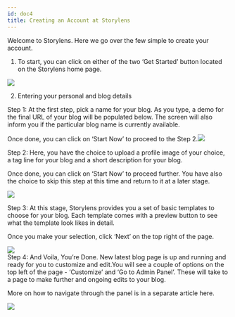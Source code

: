 ```yaml
---
id: doc4
title: Creating an Account at Storylens
---
```


Welcome to Storylens. Here we go over the few simple to create your account.

1. To start, you can click on either of the two ‘Get Started’ button located on the Storylens home page.

![](https://lh5.googleusercontent.com/GvhpBb5zCg1zONtqY1hJOUEUVBDb6GJS6ipFFx_TE2RbE7ziWgb9_nn1DALzChGaBUWoTGl1aPIbG5YTiRoKZsJOExpdcFCVPVuZO84AwBni3sVBW4jBJ5fxMU-sOat3wQLpDbab)

2. Entering your personal and blog details

Step 1: At the first step, pick a name for your blog. As you type, a demo for the final URL of your blog will be populated below. The screen will also inform you if the particular blog name is currently available.

Once done, you can click on ‘Start Now’ to proceed to the Step 2.![](https://lh6.googleusercontent.com/LEMVMHFjMtTQwBuM5gQwg47ngaE8Zkok1gb6EYsZTZUcZlpVPo0e3YwzLSm_XdyyOW98yLX45vtOZgzFHSoHsmiyEKlG3yOkie59sdpQsJaRpZ2YAxRjwxABIvjg6Q3wSPg85Mq_)

Step 2: Here, you have the choice to upload a profile image of your choice, a tag line for your blog and a short description for your blog.

Once done, you can click on ‘Start Now’ to proceed further. You have also the choice to skip this step at this time and return to it at a later stage.

![](https://lh5.googleusercontent.com/38Wu_nYvtoEdXbCSSOMpzdyNcVK4bwVhg7szgBFF6O0mdR54QpF0BoVF-OBmfHC-hGIOvxa--Jc2gbJsRRocQSgbgt0OUCqPEpp0cwbvBm-CZFy9HssoUZd7A_CpLXMMc6mWdHmJ)

Step 3: At this stage, Storylens provides you a set of basic templates to choose for your blog. Each template comes with a preview button to see what the template look likes in detail.

Once you make your selection, click ‘Next’ on the top right of the page.

![](https://lh4.googleusercontent.com/rQw3GY_dkI8Gu_3_dw5J6s1nSLIY-1RK10mXlfErPDVLYuRE6SJyvQNIDRkzNQYBF9kQzVBeZAsf-taZ8xTE9WsBIJZNx9DPlYvrutFxr3i87nYU9qKXoQyqZK1UEgpNoYNJ89XD)  
Step 4: And Voila, You’re Done. New latest blog page is up and running and ready for you to customize and edit.You will see a couple of options on the top left of the page - ‘Customize’ and ‘Go to Admin Panel’. These will take to a page to make further and ongoing edits to your blog.

More on how to navigate through the panel is in a separate article here.

![](https://lh3.googleusercontent.com/uwWOZLoAOzMvutfI4k7DqXIRLo2AqWcJopkgJRFtuMZV7b81az1jwcTH4Q5RpcLU9vdLZ8VrDjmIarZqumPOdBbBYIyTIq4fHcybCXmUddoBf2Jscklnw6k-JJxUilLgb4YyhwCu)
